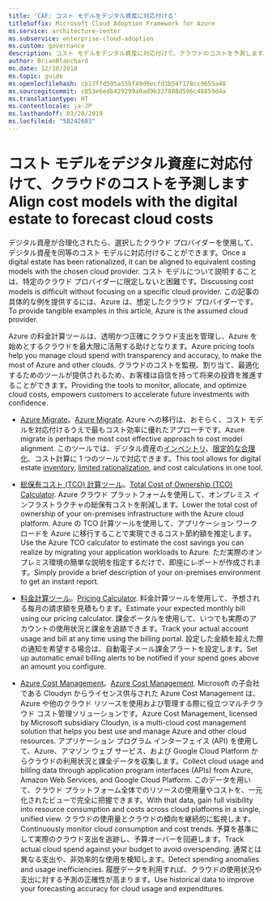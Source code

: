 ```yaml
---
title: 'CAF: コスト モデルをデジタル資産に対応付ける'
titleSuffix: Microsoft Cloud Adoption Framework for Azure
ms.service: architecture-center
ms.subservice: enterprise-cloud-adoption
ms.custom: governance
description: コスト モデルをデジタル資産に対応付けて、クラウドのコストを予測します。
author: BrianBlanchard
ms.date: 12/10/2018
ms.topic: guide
ms.openlocfilehash: cb17ffd595a55bf49d9ecfd3b54f178cc9655a48
ms.sourcegitcommit: c053e6edb429299a0ad9b327888d596c48859d4a
ms.translationtype: HT
ms.contentlocale: ja-JP
ms.lasthandoff: 03/20/2019
ms.locfileid: "58242603"
---
```

# <a name="align-cost-models-with-the-digital-estate-to-forecast-cloud-costs"></a><span data-ttu-id="aeead-103">コスト モデルをデジタル資産に対応付けて、クラウドのコストを予測します</span><span class="sxs-lookup"><span data-stu-id="aeead-103">Align cost models with the digital estate to forecast cloud costs</span></span>

<span data-ttu-id="aeead-104">デジタル資産が合理化されたら、選択したクラウド プロバイダーを使用して、デジタル資産を同等のコスト モデルに対応付けることができます。</span><span class="sxs-lookup"><span data-stu-id="aeead-104">Once a digital estate has been rationalized, it can be aligned to equivalent costing models with the chosen cloud provider.</span></span> <span data-ttu-id="aeead-105">コスト モデルについて説明することは、特定のクラウド プロバイダーに限定しないと困難です。</span><span class="sxs-lookup"><span data-stu-id="aeead-105">Discussing cost models is difficult without focusing on a specific cloud provider.</span></span> <span data-ttu-id="aeead-106">この記事の具体的な例を提供するには、Azure は、想定したクラウド プロバイダーです。</span><span class="sxs-lookup"><span data-stu-id="aeead-106">To provide tangible examples in this article, Azure is the assumed cloud provider.</span></span>

<span data-ttu-id="aeead-107">Azure の料金計算ツールは、透明かつ正確にクラウド支出を管理し、Azure を始めとするクラウドを最大限に活用する助けとなります。</span><span class="sxs-lookup"><span data-stu-id="aeead-107">Azure pricing tools help you manage cloud spend with transparency and accuracy, to make the most of Azure and other clouds.</span></span> <span data-ttu-id="aeead-108">クラウドのコストを監視、割り当て、最適化するためのツールが提供されるため、お客様は自信を持って将来の投資を推進することができます。</span><span class="sxs-lookup"><span data-stu-id="aeead-108">Providing the tools to monitor, allocate, and optimize cloud costs, empowers customers to accelerate future investments with confidence.</span></span>

- <span data-ttu-id="aeead-109">[Azure Migrate](/azure/migrate/migrate-overview)。</span><span class="sxs-lookup"><span data-stu-id="aeead-109">[Azure Migrate](/azure/migrate/migrate-overview).</span></span> <span data-ttu-id="aeead-110">Azure への移行は、おそらく、コスト モデルを対応付けるうえで最もコスト効率に優れたアプローチです。</span><span class="sxs-lookup"><span data-stu-id="aeead-110">Azure migrate is perhaps the most cost effective approach to cost model alignment.</span></span> <span data-ttu-id="aeead-111">このツールでは、デジタル資産の[インベントリ](inventory.md)、[限定的な合理化](rationalize.md)、コスト計算に 1 つのツールで対応できます。</span><span class="sxs-lookup"><span data-stu-id="aeead-111">This tool allows for digital estate [inventory](inventory.md), [limited rationalization](rationalize.md), and cost calculations in one tool.</span></span>

- <span data-ttu-id="aeead-112">[総保有コスト (TCO) 計算ツール](https://azure.com/tco)。</span><span class="sxs-lookup"><span data-stu-id="aeead-112">[Total Cost of Ownership (TCO) Calculator](https://azure.com/tco).</span></span> <span data-ttu-id="aeead-113">Azure クラウド プラットフォームを使用して、オンプレミス インフラストラクチャの総保有コストを削減します。</span><span class="sxs-lookup"><span data-stu-id="aeead-113">Lower the total cost of ownership of your on-premises infrastructure with the Azure cloud platform.</span></span> <span data-ttu-id="aeead-114">Azure の TCO 計算ツールを使用して、アプリケーション ワークロードを Azure に移行することで実現できるコスト節約額を推定します。</span><span class="sxs-lookup"><span data-stu-id="aeead-114">Use the Azure TCO calculator to estimate the cost savings you can realize by migrating your application workloads to Azure.</span></span> <span data-ttu-id="aeead-115">ただ実際のオンプレミス環境の簡単な説明を指定するだけで、即座にレポートが作成されます。</span><span class="sxs-lookup"><span data-stu-id="aeead-115">Simply provide a brief description of your on-premises environment to get an instant report.</span></span>

- <span data-ttu-id="aeead-116">[料金計算ツール](https://azure.microsoft.com/pricing)。</span><span class="sxs-lookup"><span data-stu-id="aeead-116">[Pricing Calculator](https://azure.microsoft.com/pricing).</span></span> <span data-ttu-id="aeead-117">料金計算ツールを使用して、予想される毎月の請求額を見積もります。</span><span class="sxs-lookup"><span data-stu-id="aeead-117">Estimate your expected monthly bill using our pricing calculator.</span></span> <span data-ttu-id="aeead-118">課金ポータルを使用して、いつでも実際のアカウントの使用状況と課金を追跡できます。</span><span class="sxs-lookup"><span data-stu-id="aeead-118">Track your actual account usage and bill at any time using the billing portal.</span></span> <span data-ttu-id="aeead-119">設定した金額を超えた際の通知を希望する場合は、自動電子メール課金アラートを設定します。</span><span class="sxs-lookup"><span data-stu-id="aeead-119">Set up automatic email billing alerts to be notified if your spend goes above an amount you configure.</span></span>

- <span data-ttu-id="aeead-120">[Azure Cost Management](https://azure.microsoft.com/services/cost-management/)。</span><span class="sxs-lookup"><span data-stu-id="aeead-120">[Azure Cost Management](https://azure.microsoft.com/services/cost-management/).</span></span> <span data-ttu-id="aeead-121">Microsoft の子会社である Cloudyn からライセンス供与された Azure Cost Management は、Azure や他のクラウド リソースを使用および管理する際に役立つマルチクラウド コスト管理ソリューションです。</span><span class="sxs-lookup"><span data-stu-id="aeead-121">Azure Cost Management, licensed by Microsoft subsidiary Cloudyn, is a multi-cloud cost management solution that helps you best use and manage Azure and other cloud resources.</span></span> <span data-ttu-id="aeead-122">アプリケーション プログラム インターフェイス (API) を使用して、Azure、アマゾン ウェブ サービス、および Google Cloud Platform からクラウドの利用状況と課金データを収集します。</span><span class="sxs-lookup"><span data-stu-id="aeead-122">Collect cloud usage and billing data through application program interfaces (APIs) from Azure, Amazon Web Services, and Google Cloud Platform.</span></span> <span data-ttu-id="aeead-123">このデータを用いて、クラウド プラットフォーム全体でのリソースの使用量やコストを、一元化されたビューで完全に把握できます。</span><span class="sxs-lookup"><span data-stu-id="aeead-123">With that data, gain full visibility into resource consumption and costs across cloud platforms in a single, unified view.</span></span> <span data-ttu-id="aeead-124">クラウドの使用量とクラウドの傾向を継続的に監視します。</span><span class="sxs-lookup"><span data-stu-id="aeead-124">Continuously monitor cloud consumption and cost trends.</span></span> <span data-ttu-id="aeead-125">予算を基準にして実際のクラウド支出を追跡し、予算オーバーを回避します。</span><span class="sxs-lookup"><span data-stu-id="aeead-125">Track actual cloud spend against your budget to avoid overspending.</span></span> <span data-ttu-id="aeead-126">通常とは異なる支出や、非効率的な使用を検知します。</span><span class="sxs-lookup"><span data-stu-id="aeead-126">Detect spending anomalies and usage inefficiencies.</span></span> <span data-ttu-id="aeead-127">履歴データを利用すれば、クラウドの使用状況や支出に対する予測の正確性が高まります。</span><span class="sxs-lookup"><span data-stu-id="aeead-127">Use historical data to improve your forecasting accuracy for cloud usage and expenditures.</span></span>
